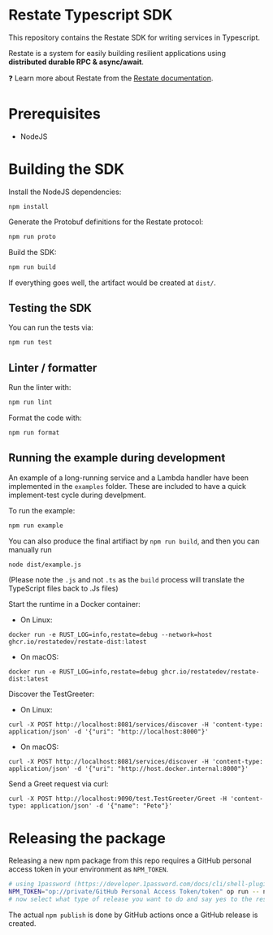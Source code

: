 # Restate Typescript SDK

This repository contains the Restate SDK for writing services in Typescript. 

Restate is a system for easily building resilient applications using **distributed durable RPC & async/await**.

❓ Learn more about Restate from the [Restate documentation](https://github.com/restatedev/documentation).

# Prerequisites
* NodeJS

# Building the SDK
Install the NodeJS dependencies:
```shell
npm install
```

Generate the Protobuf definitions for the Restate protocol: 
```bash
npm run proto
```

Build the SDK:
```bash
npm run build
```

If everything goes well, the artifact would be created at `dist/`.

## Testing the SDK
You can run the tests via:

```bash
npm run test
```

## Linter / formatter
Run the linter with:
```bash
npm run lint
```

Format the code with:
```bash
npm run format
```

## Running the example during development
An example of a long-running service and a Lambda handler have been implemented in the `examples` folder.
These are included to have a quick implement-test cycle during develpment.

To run the example:

```bash
npm run example
```

You can also produce the final artifiact by `npm run build`, and then you can manually run

```bash
node dist/example.js
```

(Please note the `.js` and not `.ts` as the `build` process will translate the TypeScript files back to .Js files)


Start the runtime in a Docker container:
- On Linux:
```shell
docker run -e RUST_LOG=info,restate=debug --network=host ghcr.io/restatedev/restate-dist:latest
```
- On macOS:
```shell
docker run -e RUST_LOG=info,restate=debug ghcr.io/restatedev/restate-dist:latest
```

Discover the TestGreeter:
- On Linux:
```shell
curl -X POST http://localhost:8081/services/discover -H 'content-type: application/json' -d '{"uri": "http://localhost:8000"}'
```
- On macOS:
```shell
curl -X POST http://localhost:8081/services/discover -H 'content-type: application/json' -d '{"uri": "http://host.docker.internal:8000"}'
```

Send a Greet request via curl:
```shell
curl -X POST http://localhost:9090/test.TestGreeter/Greet -H 'content-type: application/json' -d '{"name": "Pete"}'
```

# Releasing the package

Releasing a new npm package from this repo requires a GitHub personal access token in your environment as `NPM_TOKEN`.
```bash
# using 1password (https://developer.1password.com/docs/cli/shell-plugins/github/)
NPM_TOKEN="op://private/GitHub Personal Access Token/token" op run -- npm run release
# now select what type of release you want to do and say yes to the rest of the options
```
The actual `npm publish` is done by GitHub actions once a GitHub release is created.
